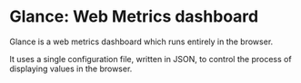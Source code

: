 Glance: Web Metrics dashboard
=============================

Glance is a web metrics dashboard which runs entirely in the browser.

It uses a single configuration file, written in JSON, to control the process of displaying values in the browser.

